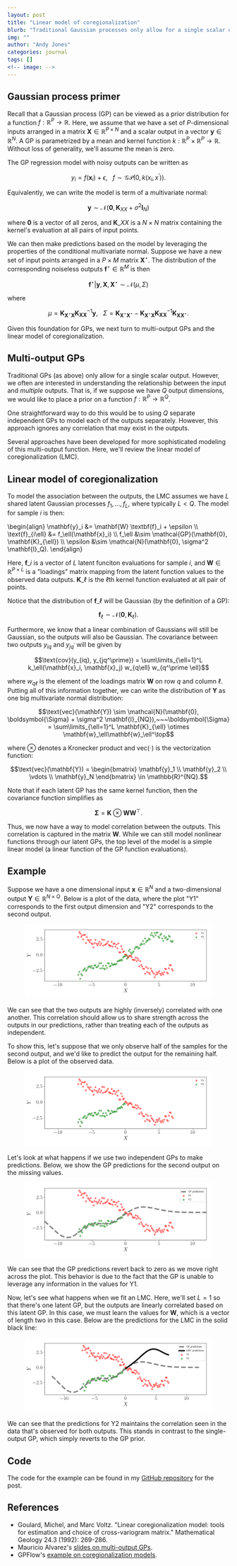 ```yaml
---
layout: post
title: "Linear model of coregionalization"
blurb: "Traditional Gaussian processes only allow for a single scalar output. However, we often are interested in understanding the relationship between the input and *multiple* outputs. The linear model of coregionalization is one approach for doing this."
img: ""
author: "Andy Jones"
categories: journal
tags: []
<!-- image: -->
---
```


$$\DeclareMathOperator*{\argmin}{arg\,min}$$
$$\DeclareMathOperator*{\argmax}{arg\,max}$$

## Gaussian process primer

Recall that a Gaussian process (GP) can be viewed as a prior distribution for a function $f : \mathbb{R}^P \rightarrow \mathbb{R}$. Here, we assume that we have a set of $P$-dimensional inputs arranged in a matrix $\mathbf{X} \in \mathbb{R}^{P \times N}$ and a scalar output in a vector $\mathbf{y} \in \mathbb{R}^N$. A GP is parametrized by a mean and kernel function $k : \mathbb{R}^P \times \mathbb{R}^P \rightarrow \mathbb{R}$. Without loss of generality, we'll assume the mean is zero.

The GP regression model with noisy outputs can be written as

$$y_i = f(\mathbf{x}_i) + \epsilon,~~~f \sim \mathcal{GP}(0, k(x_i, x^\prime)).$$

Equivalently, we can write the model is term of a multivariate normal:

$$\mathbf{y} \sim \mathcal{N}(\mathbf{0}, \mathbf{K}_{XX} + \sigma^2 \mathbf{I}_N)$$

where $\mathbf{0}$ is a vector of all zeros, and $\mathbf{K}\_{XX}$ is a $N \times N$ matrix containing the kernel's evaluation at all pairs of input points.

We can then make predictions based on the model by leveraging the properties of the conditional multivariate normal. Suppose we have a new set of input points arranged in a $P \times M$ matrix $\mathbf{X}^\star$. The distribution of the corresponding noiseless outputs $\mathbf{f}^\star \in \mathbb{R}^M$ is then

$$\mathbf{f}^\star | \mathbf{y}, \mathbf{X}, \mathbf{X}^\star \sim \mathcal{N}(\mu, \Sigma)$$

where

$$\mu = \mathbf{K}_{\mathbf{X}^\star \mathbf{X}} \mathbf{K}_{\mathbf{X}\mathbf{X}}^{-1} \mathbf{y},~~~\Sigma = \mathbf{K}_{\mathbf{X}^\star \mathbf{X}^\star} - \mathbf{K}_{\mathbf{X}^\star \mathbf{X}} \mathbf{K}_{\mathbf{X} \mathbf{X}}^{-1} \mathbf{K}_{\mathbf{X} \mathbf{X}^\star}.$$

Given this foundation for GPs, we next turn to multi-output GPs and the linear model of coregionalization.

## Multi-output GPs

Traditional GPs (as above) only allow for a single scalar output. However, we often are interested in understanding the relationship between the input and *multiple* outputs. That is, if we suppose we have $Q$ output dimensions, we would like to place a prior on a function $f : \mathbb{R}^P \rightarrow \mathbb{R}^Q$.

One straightforward way to do this would be to using $Q$ separate independent GPs to model each of the outputs separately. However, this approach ignores any correlation that may exist in the outputs.

Several approaches have been developed for more sophisticated modeling of this multi-output function. Here, we'll review the linear model of coregionalization (LMC).

## Linear model of coregionalization

To model the association between the outputs, the LMC assumes we have $L$ shared latent Gaussian processes $f_1, \dots, f_L$, where typically $L < Q$. The model for sample $i$ is then:

\begin{align} \mathbf{y}\_i &= \mathbf{W} \textbf{f}\_i + \epsilon \\\ \text{f}\_{i\ell} &= f_\ell(\mathbf{x}\_i) \\\ f_\ell &\sim \mathcal{GP}(\mathbf{0}, \mathbf{K}\_{\ell}) \\\ \epsilon &\sim \mathcal{N}(\mathbf{0}, \sigma^2 \mathbf{I}\_Q). \end{align}

Here, $\textbf{f}\_i$ is a vector of $L$ latent funciton evaluations for sample $i$, and $\mathbf{W} \in \mathbb{R}^{P \times L}$ is a "loadings" matrix mapping from the latent function values to the observed data outputs. $\mathbf{K}\_\ell$ is the $\ell$th kernel function evaluated at all pair of points.

Notice that the distribution of $\textbf{f}\_\ell$ will be Gaussian (by the definition of a GP):

$$\textbf{f}_\ell \sim \mathcal{N}(\mathbf{0}, \mathbf{K}_\ell).$$

Furthermore, we know that a linear combination of Gaussians will still be Gaussian, so the outputs will also be Gaussian. The covariance between two outputs $y_{iq}$ and $y_{jq^\prime}$ will be given by

$$\text{cov}(y_{iq}, y_{jq^\prime}) = \sum\limits_{\ell=1}^L k_\ell(\mathbf{x}_i, \mathbf{x}_j) w_{q\ell} w_{q^\prime \ell}$$

where $w_{q\ell}$ is the element of the loadings matrix $\mathbf{W}$ on row $q$ and column $\ell$. Putting all of this information together, we can write the distribution of $\mathbf{Y}$ as one big multivariate normal distribution:

$$\text{vec}(\mathbf{Y}) \sim \mathcal{N}(\mathbf{0}, \boldsymbol{\Sigma} + \sigma^2 \mathbf{I}_{NQ}),~~~\boldsymbol{\Sigma} = \sum\limits_{\ell=1}^L \mathbf{K}_{\ell} \otimes \mathbf{w}_\ell\mathbf{w}_\ell^\top$$

where $\otimes$ denotes a Kronecker product and $\text{vec}(\cdot)$ is the vectorization function:

$$\text{vec}(\mathbf{Y}) = \begin{bmatrix} \mathbf{y}_1 \\ \mathbf{y}_2 \\ \vdots \\ \mathbf{y}_N \end{bmatrix} \in \mathbb{R}^{NQ}.$$

Note that if each latent GP has the same kernel function, then the covariance function simplifies as

$$\boldsymbol{\Sigma} = \mathbf{K} \otimes \mathbf{W} \mathbf{W}^\top.$$

Thus, we now have a way to model correlation between the outputs. This correlation is captured in the matrix $\mathbf{W}$. While we can still model nonlinear functions through our latent GPs, the top level of the model is a simple linear model (a linear function of the GP function evaluations).

## Example

Suppose we have a one dimensional input $\mathbf{x} \in \mathbb{R}^N$ and a two-dimensional output $\mathbf{Y} \in \mathbb{R}^{N \times Q}$. Below is a plot of the data, where the plot "Y1" corresponds to the first output dimension and "Y2" corresponds to the second output.

<center>
<figure>
  <img src="/assets/lmc_full_data.png">
  <figcaption><i></i></figcaption>
</figure>
</center>

We can see that the two outputs are highly (inversely) correlated with one another. This correlation should allow us to share strength across the outputs in our predictions, rather than treating each of the outputs as independent.

To show this, let's suppose that we only observe half of the samples for the second output, and we'd like to predict the output for the remaining half. Below is a plot of the observed data.

<center>
<figure>
  <img src="/assets/lmc_missing_data.png">
  <figcaption><i></i></figcaption>
</figure>
</center>

Let's look at what happens if we use two independent GPs to make predictions. Below, we show the GP predictions for the second output on the missing values.

<center>
<figure>
  <img src="/assets/lmc_partial_preds.png">
  <figcaption><i></i></figcaption>
</figure>
</center>

We can see that the GP predictions revert back to zero as we move right across the plot. This behavior is due to the fact that the GP is unable to leverage any information in the values for Y1. 

Now, let's see what happens when we fit an LMC. Here, we'll set $L=1$ so that there's one latent GP, but the outputs are linearly correlated based on this latent GP. In this case, we must learn the values for $\mathbf{W}$, which is a vector of length two in this case. Below are the predictions for the LMC in the solid black line:

<center>
<figure>
  <img src="/assets/lmc_2d_preds.png">
  <figcaption><i></i></figcaption>
</figure>
</center>

We can see that the predictions for Y2 maintains the correlation seen in the data that's observed for both outputs. This stands in contrast to the single-output GP, which simply reverts to the GP prior.

## Code

The code for the example can be found in my [GitHub repository](https://github.com/andrewcharlesjones/linear-model-coregionalization) for the post.

## References

- Goulard, Michel, and Marc Voltz. "Linear coregionalization model: tools for estimation and choice of cross-variogram matrix." Mathematical Geology 24.3 (1992): 269-286.
- Mauricio Alvarez's [slides on multi-output GPs](http://gpss.cc/gpss17/slides/multipleOutputGPs.pdf).
- GPFlow's [example on coregionalization models](https://gpflow.readthedocs.io/en/master/notebooks/advanced/coregionalisation.html).


